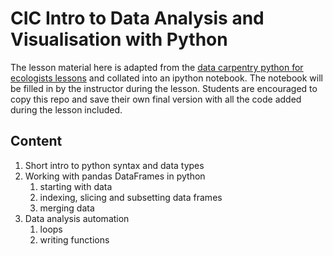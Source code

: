 # CIC Intro to Data Analysis and Visualisation with Python

The lesson material here is adapted from the [data carpentry python for ecologists lessons](http://www.datacarpentry.org/python-ecology-lesson/)
and collated into an ipython notebook. 
The notebook will be filled in by the instructor during the lesson.
Students are encouraged to copy this repo and save their own final version with all the code added during the lesson included.


## Content

1. Short intro to python syntax and data types
2. Working with pandas DataFrames in python
    1. starting with data
    2. indexing, slicing and subsetting data frames
    3. merging data
3. Data analysis automation
    1. loops
    2. writing functions
